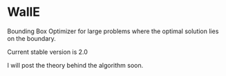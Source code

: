 # WallE
Bounding Box Optimizer for large problems where the optimal solution lies on the boundary.
 
 Current stable version is 2.0

I will post the theory behind the algorithm soon.
